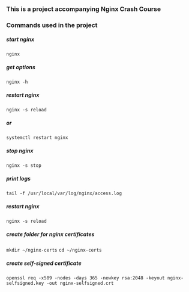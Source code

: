 ### This is a project accompanying Nginx Crash Course

### Commands used in the project

##### start nginx
`nginx`

##### get options
`nginx -h`

##### restart nginx
`nginx -s reload`
##### or
`systemctl restart nginx`

##### stop nginx
`nginx -s stop`  

##### print logs
`tail -f /usr/local/var/log/nginx/access.log`

##### restart nginx
`nginx -s reload`

##### create folder for nginx certificates
`mkdir ~/nginx-certs`
`cd ~/nginx-certs`

##### create self-signed certificate
`openssl req -x509 -nodes -days 365 -newkey rsa:2048 -keyout nginx-selfsigned.key -out nginx-selfsigned.crt`

